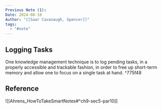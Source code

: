 ```yaml
---
Previous Note (1): 
Date: 2024-08-10
Author: "[[Saar Cavanaugh, Spencer]]"
tags:
  - "#note"
---
```

## Logging Tasks

One knowledge management technique is to log pending tasks, in a properly accessible and trackable fashion, in order to free up short-term memory and allow one to focus on a single task at hand. ^775f48

## Reference

![[Ahrens_HowToTakeSmartNotes#^ch9-sec5-par10]]